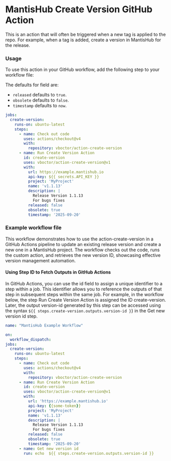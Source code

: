 # MantisHub Create Version GitHub Action

This is an action that will often be triggered when a new tag is applied to the repo. For example, when a tag is added, create a version in MantisHub for the release.
### Usage
To use this action in your GitHub workflow, add the following step to your workflow file:

The defaults for field are:

- `released` defaults to `true`.
- `obsolete` defaults to `false`.
- `timestamp` defaults to `now`.

```yaml
jobs:
  create-version:
    runs-on: ubuntu-latest
    steps:
      - name: Check out code
        uses: actions/checkout@v4
        with:
          repository: vboctor/action-create-version
      - name: Run Create Version Action
        id: create-version
        uses: vboctor/action-create-version@v1
        with:
          url: https://example.mantishub.io
          api-key: ${{ secrets.API_KEY }}
          project: 'MyProject'
          name: 'v1.1.13'
          description: |
            Release Version 1.1.13
            For bugs fixes
          released: false
          obsolete: true
          timestamp: '2025-09-20'
```
### Example workflow file
This workflow demonstrates how to use the action-create-version in a GitHub Actions pipeline to update an existing release version and create a new one in a MantisHub project. The workflow checks out the code, runs the custom action, and retrieves the new version ID, showcasing effective version management automation.
#### Using Step ID to Fetch Outputs in GitHub Actions
In GitHub Actions, you can use the id field to assign a unique identifier to a step within a job. This identifier allows you to reference the outputs of that step in subsequent steps within the same job.
For example, in the workflow below, the step Run Create Version Action is assigned the ID create-version. Later, the output version-id generated by this step can be accessed using the syntax `${{ steps.create-version.outputs.version-id }`} in the Get new version id step.

```yaml
name: "MantisHub Example Workflow"

on:
  workflow_dispatch:
jobs:
  create-version:
    runs-on: ubuntu-latest
    steps:
      - name: Check out code
        uses: actions/checkout@v4
        with:
          repository: vboctor/action-create-version
      - name: Run Create Version Action
        id: create-version
        uses: vboctor/action-create-version@v1
        with:
          url: 'https://example.mantishub.io'
          api-key: {{some-token}}
          project: 'MyProject'
          name: 'v1.1.13'
          description: |
            Release Version 1.1.13
            For bugs fixes
          released: false
          obsolete: true
          timestamp: '2025-09-20'
      - name: Get new version id 
        run: echo  ${{ steps.create-version.outputs.version-id }}
```
